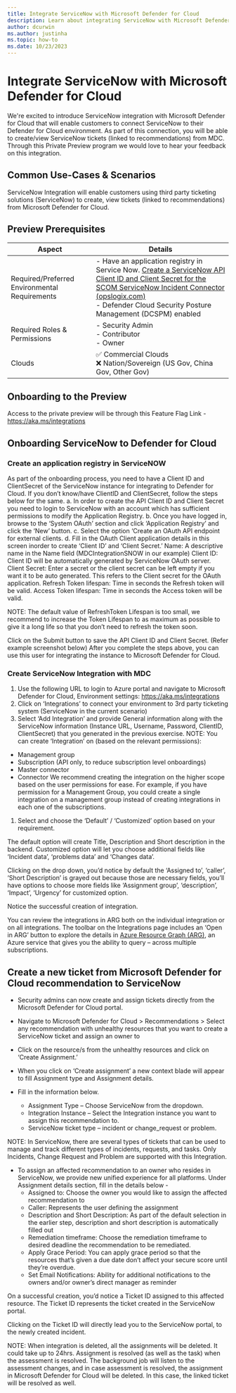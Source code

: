 ```yaml
---
title: Integrate ServiceNow with Microsoft Defender for Cloud
description: Learn about integrating ServiceNow with Microsoft Defender for Cloud to protect Azure, hybrid, and multicloud machines.
author: dcurwin
ms.author: justinha
ms.topic: how-to
ms.date: 10/23/2023
---
```


# Integrate ServiceNow with Microsoft Defender for Cloud

We're excited to introduce ServiceNow integration with Microsoft Defender for Cloud that will enable customers to 
connect ServiceNow to their Defender for Cloud environment. As part of this connection, you will be able to 
create/view ServiceNow tickets (linked to recommendations) from MDC. Through this Private Preview program we 
would love to hear your feedback on this integration.

## Common Use-Cases & Scenarios

ServiceNow Integration will enable customers using third party ticketing solutions (ServiceNow) to create, view
tickets (linked to recommendations) from Microsoft Defender for Cloud. 

## Preview Prerequisites

| Aspect | Details |
|--------|---------|
|Required/Preferred Environmental Requirements | - Have an application registry in Service Now. [Create a ServiceNow API Client ID and Client Secret for the SCOM ServiceNow Incident Connector (opslogix.com)](https://www.opslogix.com/knowledgebase/servicenow/kb-create-a-servicenow-api-key-and-secret-for-the-scom-servicenow-incident-connector) <br>- Defender Cloud Security Posture Management (DCSPM) enabled |
| Required Roles & Permissions | - Security Admin<br>- Contributor<br>- Owner |
| Clouds | &#x2705; Commercial Clouds<br> &#10060; Nation/Sovereign (US Gov, China Gov, Other Gov) |

## Onboarding to the Preview
Access to the private preview will be through this Feature Flag Link - https://aka.ms/integrations


## Onboarding ServiceNow to Defender for Cloud

### Create an application registry in ServiceNOW
As part of the onboarding process, you need to have a Client ID and ClientSecret of the ServiceNow instance 
for integrating to Defender for Cloud. If you don’t know/have ClientID and ClientSecret, follow the steps 
below for the same. 
a. In order to create the API Client ID and Client Secret you need to login to ServiceNow with an 
account which has sufficient permissions to modify the Application Registry.
b. Once you have logged in, browse to the ‘System OAuth’ section and click ‘Application Registry’ and 
click the ‘New’ button.
c. Select the option ‘Create an OAuth API endpoint for external clients.
d. Fill in the OAuth Client application details in this screen inorder to create ‘Client ID’ and ‘Client 
Secret.’
Name: A descriptive name in the Name field (MDCIntegrationSNOW in our example)
Client ID: Client ID will be automatically generated by ServiceNow OAuth server.
Client Secret: Enter a secret or the client secret can be left empty if you want it to be auto 
generated. This refers to the Client secret for the OAuth application.
Refresh Token lifespan: Time in seconds the Refresh token will be valid. 
Access Token lifespan: Time in seconds the Access token will be valid.

NOTE: The default value of RefreshToken Lifespan is too small, we recommend to increase the Token 
Lifespan to as maximum as possible to give it a long life so that you don’t need to refresh the token 
soon.

Click on the Submit button to save the API Client ID and Client Secret. (Refer example screenshot 
below) 
After you complete the steps above, you can use this user for integrating the instance to Microsoft 
Defender for Cloud.

### Create ServiceNow Integration with MDC

1. Use the following URL to login to Azure portal and navigate to Microsoft Defender for Cloud, Environment 
settings: https://aka.ms/integrations
1. Click on ‘Integrations’ to connect your environment to 3rd party ticketing system (ServiceNow in the current 
scenario)
1. Select ‘Add Integration’ and provide General information along with the ServiceNow information (Instance 
URL, Username, Password, ClientID, ClientSecret) that you generated in the previous exercise.
NOTE: You can create ‘Integration’ on (based on the relevant permissions): 
- Management group
- Subscription (API only, to reduce subscription level onboardings)
- Master connector
- Connector 
We recommend creating the integration on the higher scope based on the user permissions for ease. For example, if 
you have permission for a Management Group, you could create a single integration on a management group 
instead of creating integrations in each one of the subscriptions. 
1. Select and choose the ‘Default’ / ‘Customized’ option based on your requirement.

The default option will create Title, Description and Short description in the backend.
Customized option will let you choose additional fields like ‘Incident data’, ‘problems data’ and ‘Changes data’.

Clicking on the drop down, you’d notice by default the ‘Assigned to’, ‘caller’, ‘Short Description’ is grayed out because 
those are necessary fields, you’ll have options to choose more fields like ‘Assignment group’, ‘description’, ‘Impact’, 
‘Urgency’ for customized option.

Notice the successful creation of integration. 

You can review the integrations in ARG both on the individual integration or on all integrations. The toolbar on the 
Integrations page includes an ‘Open in ARG’ button to explore the details in [Azure Resource Graph (ARG)](/azure/governance/resource-graph/), an Azure 
service that gives you the ability to query – across multiple subscriptions.

## Create a new ticket from Microsoft Defender for Cloud recommendation to ServiceNow

- Security admins can now create and assign tickets directly from the Microsoft Defender for Cloud portal.
- Navigate to Microsoft Defender for Cloud > Recommendations > Select any recommendation with 
unhealthy resources that you want to create a ServiceNow ticket and assign an owner to 
- Click on the resource/s from the unhealthy resources and click on ‘Create Assignment.’

- When you click on ‘Create assignment’ a new context blade will appear to fill Assignment type and 
Assignment details. 
- Fill in the information below. 
  - Assignment Type – Choose ServiceNow from the dropdown.
  - Integration Instance – Select the Integration instance you want to assign this recommendation to.
  - ServiceNow ticket type – incident or change_request or problem.

NOTE: In ServiceNow, there are several types of tickets that can be used to manage and track different types of 
incidents, requests, and tasks. Only Incidents, Change Request and Problem are supported with this Integration. 

- To assign an affected recommendation to an owner who resides in ServiceNow, we provide new unified 
experience for all platforms. 
  Under Assignment details section, fill in the details below - 
  - Assigned to: Choose the owner you would like to assign the affected recommendation to 
  - Caller: Represents the user defining the assignment 
  - Description and Short Description: As part of the default selection in the earlier step, description 
and short description is automatically filled out 
  - Remediation timeframe: Choose the remediation timeframe to desired deadline the 
recommendation to be remediated. 
  - Apply Grace Period: You can apply grace period so that the resources that’s given a due date don’t 
affect your secure score until they’re overdue.
  - Set Email Notifications: Ability for additional notifications to the owners and/or owner’s direct 
manager as reminder


On a successful creation, you’d notice a Ticket ID assigned to this affected resource. The Ticket ID represents the 
ticket created in the ServiceNow portal.

Clicking on the Ticket ID will directly lead you to the ServiceNow portal, to the newly created incident.

NOTE: When integration is deleted, all the assignments will be deleted. It could take up to 24hrs. 
Assignment is resolved (as well as the task) when the assessment is resolved.
The background job will listen to the assessment changes, and in case assessment is resolved, the assignment in 
Microsoft Defender for Cloud will be deleted. In this case, the linked ticket will be resolved as well.